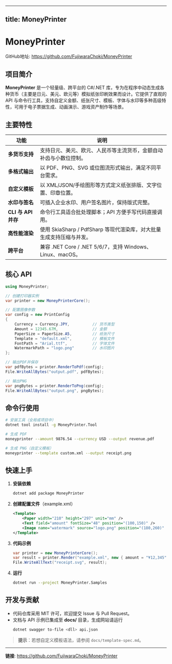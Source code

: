 
---
title: MoneyPrinter
---

# MoneyPrinter

GitHub地址: <https://github.com/FujiwaraChoki/MoneyPrinter>

## 项目简介
**MoneyPrinter** 是一个轻量级、跨平台的 C#/.NET 库，专为在程序中动态生成各种货币（主要是日元、美元、欧元等）模拟纸张印刷效果而设计。它提供了直观的 API 与命令行工具，支持自定义金额、纸张尺寸、模板、字体与水印等多种高级特性，可用于电子票据生成、动画演示、游戏资产制作等场景。

## 主要特性
| 功能 | 说明 |
|------|------|
| **多货币支持** | 支持日元、美元、欧元、人民币等主流货币，金额自动补齿与小数位控制。 |
| **多格式输出** | 以 PDF、PNG、SVG 或位图流形式输出，满足不同平台需求。 |
| **自定义模板** | 以 XML/JSON/手绘图形等方式定义纸张排版、文字位置、印章位置。 |
| **水印与签名** | 可插入企业水印、用户签名图片，保持版式完整。 |
| **CLI 与 API 并存** | 命令行工具适合批处理脚本；API 方便手写代码直接调用。 |
| **高性能渲染** | 使用 SkiaSharp / PdfSharp 等现代渲染库，对大批量生成支持压缩与并发。 |
| **跨平台** | 兼容 .NET Core / .NET 5/6/7，支持 Windows、Linux、macOS。 |

## 核心 API
```csharp
using MoneyPrinter;

// 创建打印器实例
var printer = new MoneyPrinterCore();

// 配置图像参数
var config = new PrintConfig
{
    Currency = Currency.JPY,          // 货币类型
    Amount = 12345.67M,               // 金额
    PaperSize = PaperSize.A5,         // 纸张尺寸
    Template = "default.xml",         // 模板文件
    FontPath = "Arial.ttf",           // 字体文件
    WatermarkPath = "logo.png"        // 水印图片
};

// 输出PDF并保存
var pdfBytes = printer.RenderToPdf(config);
File.WriteAllBytes("output.pdf", pdfBytes);

// 输出PNG
var pngBytes = printer.RenderToPng(config);
File.WriteAllBytes("output.png", pngBytes);
```

## 命令行使用
```bash
# 安装工具（全局或项目中）
dotnet tool install -g MoneyPrinter.Tool

# 生成 PDF
moneyprinter --amount 9876.54 --currency USD --output revenue.pdf

# 生成 PNG（自定义模板）
moneyprinter --template custom.xml --output receipt.png
```

## 快速上手
1. **安装依赖**  
   ```bash
   dotnet add package MoneyPrinter
   ```

2. **创建配置文件**（example.xml）  
   ```xml
   <Template>
       <Paper width="210" height="297" unit="mm" />
       <Text field="amount" fontSize="48" position="(100,150)" />
       <Image name="watermark" source="logo.png" position="(180,260)" />
   </Template>
   ```

3. **代码示例**  
   ```csharp
   var printer = new MoneyPrinterCore();
   var result = printer.Render("example.xml", new { amount = "¥12,345" });
   File.WriteAllText("receipt.svg", result);
   ```

4. **运行**  
   ```bash
   dotnet run --project MoneyPrinter.Samples
   ```

## 开发与贡献
- 代码仓库采用 MIT 许可，欢迎提交 Issue 与 Pull Request。
- 文档与 API 示例已集成至 **docs/** 目录，生成网站请运行  
  ```bash
  dotnet swagger to-file <dll> api.json
  ```

> **提示**：若想自定义模板语法，请参阅 `docs/template-spec.md`。

---

**链接**: <https://github.com/FujiwaraChoki/MoneyPrinter>